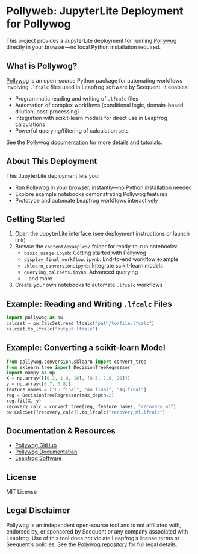 
# Pollyweb: JupyterLite Deployment for Pollywog

This project provides a JupyterLite deployment for running [Pollywog](https://github.com/endarthur/pollywog) directly in your browser—no local Python installation required.

## What is Pollywog?
[Pollywog](https://github.com/endarthur/pollywog) is an open-source Python package for automating workflows involving `.lfcalc` files used in Leapfrog software by Seequent. It enables:

- Programmatic reading and writing of `.lfcalc` files
- Automation of complex workflows (conditional logic, domain-based dilution, post-processing)
- Integration with scikit-learn models for direct use in Leapfrog calculations
- Powerful querying/filtering of calculation sets

See the [Pollywog documentation](https://pollywog.readthedocs.io/en/latest/) for more details and tutorials.

## About This Deployment
This JupyterLite deployment lets you:

- Run Pollywog in your browser, instantly—no Python installation needed
- Explore example notebooks demonstrating Pollywog features
- Prototype and automate Leapfrog workflows interactively

## Getting Started
1. Open the JupyterLite interface (see deployment instructions or launch link)
2. Browse the `content/examples/` folder for ready-to-run notebooks:
	- `basic_usage.ipynb`: Getting started with Pollywog
	- `display_final_workflow.ipynb`: End-to-end workflow example
	- `sklearn_conversion.ipynb`: Integrate scikit-learn models
	- `querying_calcsets.ipynb`: Advanced querying
	- ...and more
3. Create your own notebooks to automate `.lfcalc` workflows

## Example: Reading and Writing `.lfcalc` Files
```python
import pollywog as pw
calcset = pw.CalcSet.read_lfcalc("path/to/file.lfcalc")
calcset.to_lfcalc("output.lfcalc")
```

## Example: Converting a scikit-learn Model
```python
from pollywog.conversion.sklearn import convert_tree
from sklearn.tree import DecisionTreeRegressor
import numpy as np
X = np.array([[0.2, 1.0, 10], [0.5, 2.0, 20]])
y = np.array([0.7, 0.8])
feature_names = ["Cu_final", "Au_final", "Ag_final"]
reg = DecisionTreeRegressor(max_depth=2)
reg.fit(X, y)
recovery_calc = convert_tree(reg, feature_names, "recovery_ml")
pw.CalcSet([recovery_calc]).to_lfcalc("recovery_ml.lfcalc")
```

## Documentation & Resources
- [Pollywog GitHub](https://github.com/endarthur/pollywog)
- [Pollywog Documentation](https://pollywog.readthedocs.io/en/latest/)
- [Leapfrog Software](https://www.seequent.com/products-solutions/leapfrog/)

## License
MIT License

## Legal Disclaimer
Pollywog is an independent open-source tool and is not affiliated with, endorsed by, or sponsored by Seequent or any company associated with Leapfrog. Use of this tool does not violate Leapfrog’s license terms or Seequent’s policies. See the [Pollywog repository](https://github.com/endarthur/pollywog) for full legal details.


